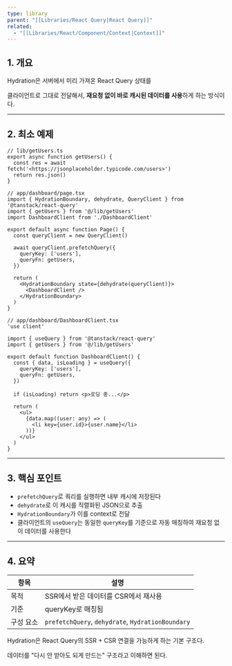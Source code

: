 ```yaml
---
type: library
parent: "[[Libraries/React Query|React Query]]"
related:
  - "[[Libraries/React/Component/Context|Context]]"
---
```

## 1. 개요

Hydration은 서버에서 미리 가져온 React Query 상태를

클라이언트로 그대로 전달해서, **재요청 없이 바로 캐시된 데이터를 사용**하게 하는 방식이다.

---

## 2. 최소 예제

```tsx
// lib/getUsers.ts
export async function getUsers() {
  const res = await fetch('<https://jsonplaceholder.typicode.com/users>')
  return res.json()
}

```

```tsx
// app/dashboard/page.tsx
import { HydrationBoundary, dehydrate, QueryClient } from '@tanstack/react-query'
import { getUsers } from '@/lib/getUsers'
import DashboardClient from './DashboardClient'

export default async function Page() {
  const queryClient = new QueryClient()

  await queryClient.prefetchQuery({
    queryKey: ['users'],
    queryFn: getUsers,
  })

  return (
    <HydrationBoundary state={dehydrate(queryClient)}>
      <DashboardClient />
    </HydrationBoundary>
  )
}

```

```tsx
// app/dashboard/DashboardClient.tsx
'use client'

import { useQuery } from '@tanstack/react-query'
import { getUsers } from '@/lib/getUsers'

export default function DashboardClient() {
  const { data, isLoading } = useQuery({
    queryKey: ['users'],
    queryFn: getUsers,
  })

  if (isLoading) return <p>로딩 중...</p>

  return (
    <ul>
      {data.map((user: any) => (
        <li key={user.id}>{user.name}</li>
      ))}
    </ul>
  )
}

```

---

## 3. 핵심 포인트

- `prefetchQuery`로 쿼리를 실행하면 내부 캐시에 저장된다
- `dehydrate`로 이 캐시를 직렬화된 JSON으로 추출
- `HydrationBoundary`가 이를 context로 전달
- 클라이언트의 `useQuery`는 동일한 `queryKey`를 기준으로 자동 매칭하여 재요청 없이 데이터를 사용한다

---

## 4. 요약

|항목|설명|
|---|---|
|목적|SSR에서 받은 데이터를 CSR에서 재사용|
|기준|queryKey로 매칭됨|
|구성 요소|`prefetchQuery`, `dehydrate`, `HydrationBoundary`|

Hydration은 React Query의 SSR + CSR 연결을 가능하게 하는 기본 구조다.

데이터를 "다시 안 받아도 되게 만드는" 구조라고 이해하면 된다.